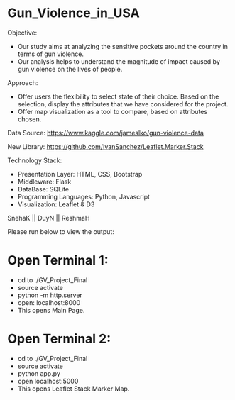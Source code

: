 # Gun_Violence_in_USA
Objective:
- Our study aims at analyzing the sensitive pockets around the country in terms of gun violence.
- Our analysis helps to understand the magnitude of impact caused by gun violence on the lives of people.

Approach:
- Offer users the flexibility to select state of their choice. Based on the selection, display the attributes that we have considered for the project.
- Offer map visualization as a tool to compare, based on attributes chosen.

Data Source:
https://www.kaggle.com/jameslko/gun-violence-data

New Library:
https://github.com/IvanSanchez/Leaflet.Marker.Stack

Technology Stack:
- Presentation Layer: HTML, CSS, Bootstrap
- Middleware: Flask
- DataBase: SQLite
- Programming Languages: Python, Javascript
- Visualization: Leaflet & D3

 SnehaK || DuyN || ReshmaH


Please run below to view the output:

# Open Terminal 1:
- cd to ./GV_Project_Final
- source activate <conda env>
- python -m http.server
- open: localhost:8000
- This opens Main Page.

# Open Terminal 2:
- cd to ./GV_Project_Final
- source activate <conda env>
- python app.py
- open localhost:5000
- This opens Leaflet Stack Marker Map.
